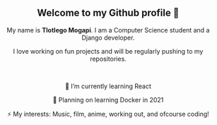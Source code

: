 
<div align="center">
<h2>Welcome to my Github profile 👋</h2>
</div>

<div align="center">

  <p>My name is <strong>Tlotlego Mogapi</strong>. I am a Computer Science student and a Django developer. </p>
  <p>I love working on fun projects and will be regularly pushing to my repositories. </p>

</div>

<div align="center">
  <br>
  <p>🌱 I’m currently learning React</p>
  <p>🤔 Planning on learning Docker in 2021</p>
  <p>⚡ My interests: Music, film, anime, working out, and ofcourse coding!</p>

</div>
